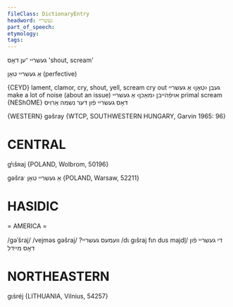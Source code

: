 ```yaml
---
fileClass: DictionaryEntry
headword: געשריי
part_of_speech: 
etymology: 
tags: 
---
```

געשריי
־ען
דאָס
'shout, scream'

אַ געשריי טאָן
(perfective)

{CEYD}
lament, clamor, cry, shout, yell, scream
cry out געבן ‹טאָן› אַ געשריי
make a lot of noise (about an issue)  אויפֿהײבן ‹מאַכן› אַ געשריי
primal scream {NEShOME}	דאָס געשריי פֿון דער נשמה אַרויס

{WESTERN}
gəšray {WTCP, SOUTHWESTERN HUNGARY, Garvin 1965: 96}

CENTRAL
========

gʲɩšʀaj {POLAND, Wolbrom, 50196}

gəšraˑ אַ געשריי טאָן {POLAND, Warsaw, 52211}

HASIDIC
=======
= AMERICA = 

/gəˈšraj/
/vejməs gəšraj/ ?וועמעס געשריי
/dɩ gɩšraj fɩn dus majdl̩/ די געשריי פֿון דאָס מיידל

NORTHEASTERN
==============

gɩs̀réj {LITHUANIA, Vilnius, 54257}